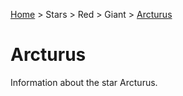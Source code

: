 <p><a href="/">Home</a> > Stars > Red > Giant > <a href=".">Arcturus</a> </p>

# Arcturus

Information about the star Arcturus.